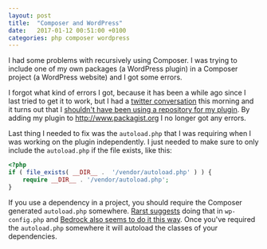 ```yaml
---
layout: post
title:  "Composer and WordPress"
date:   2017-01-12 00:51:00 +0100
categories: php composer wordpress
---
```

I had some problems with recursively using Composer. I was trying to include one
of my own packages (a WordPress plugin) in a Composer project (a WordPress
website) and I got some errors. 

I forgot what kind of errors I got, because it has been a while ago since I
last tried to get it to work, but I had a [twitter
conversation](https://twitter.com/baardbaard/status/819119819614289920) this
morning and it turns out that I [shouldn't have been using a repository for my
plugin](https://getcomposer.org/doc/faqs/why-can't-composer-load-repositories-recursively.md).
By adding my plugin to <http://www.packagist.org> I no longer got any errors.

Last thing I needed to fix was the `autoload.php` that I was requiring when I
was working on the plugin independently.  I just needed to make sure to only
include the `autoload.php` if the file exists, like this:

``` php
<?php 
if ( file_exists( __DIR__ .  '/vendor/autoload.php' ) ) { 
    require __DIR__ . '/vendor/autoload.php'; 
} 
```

If you use a dependency in a project, you should require the Composer generated
`autoload.php` somewhere. [Rarst
suggests](http://composer.rarst.net/recipe/site-stack) doing that in
`wp-config.php` and [Bedrock also seems to do it this
way](https://github.com/roots/bedrock/blob/master/web/wp-config.php#L7). Once
you've required the `autoload.php` somewhere it will autoload the classes of
your dependencies. 
